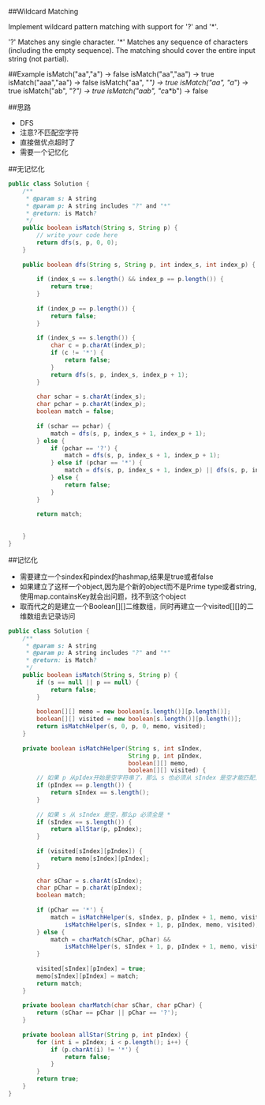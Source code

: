 ##Wildcard Matching

  Implement wildcard pattern matching with support for '?' and '*'.

  '?' Matches any single character.
  '*' Matches any sequence of characters (including the empty sequence).
  The matching should cover the entire input string (not partial).

##Example
  isMatch("aa","a") → false
  isMatch("aa","aa") → true
  isMatch("aaa","aa") → false
  isMatch("aa", "*") → true
  isMatch("aa", "a*") → true
  isMatch("ab", "?*") → true
  isMatch("aab", "c*a*b") → false
 
##思路
- DFS
- 注意?不匹配空字符
- 直接做优点超时了
- 需要一个记忆化

##无记忆化
```java
public class Solution {
    /**
     * @param s: A string 
     * @param p: A string includes "?" and "*"
     * @return: is Match?
     */
    public boolean isMatch(String s, String p) {
        // write your code here
        return dfs(s, p, 0, 0);
    }
    
    public boolean dfs(String s, String p, int index_s, int index_p) {
        
        if (index_s == s.length() && index_p == p.length()) {
            return true;
        }
        
        if (index_p == p.length()) {
            return false;
        }
        
        if (index_s == s.length()) {
            char c = p.charAt(index_p);
            if (c != '*') {
                return false;
            }
            return dfs(s, p, index_s, index_p + 1);
        }
        
        char schar = s.charAt(index_s);
        char pchar = p.charAt(index_p);
        boolean match = false;
        
        if (schar == pchar) {
            match = dfs(s, p, index_s + 1, index_p + 1);
        } else {
            if (pchar == '?') {
                match = dfs(s, p, index_s + 1, index_p + 1);
            } else if (pchar == '*') {
                match = dfs(s, p, index_s + 1, index_p) || dfs(s, p, index_s, index_p + 1) || dfs(s, p, index_s + 1, index_p + 1);
            } else {
                return false;
            }
        }
        
        return match;
        
        
    }
}
```
  
##记忆化
- 需要建立一个sindex和pindex的hashmap,结果是true或者false
- 如果建立了这样一个object,因为是个新的object而不是Prime type或者string,使用map.containsKey就会出问题，找不到这个object
- 取而代之的是建立一个Boolean[][]二维数组，同时再建立一个visited[][]的二维数组去记录访问

```java
public class Solution {
    /**
     * @param s: A string 
     * @param p: A string includes "?" and "*"
     * @return: is Match?
     */
    public boolean isMatch(String s, String p) {
        if (s == null || p == null) {
            return false;
        }
        
        boolean[][] memo = new boolean[s.length()][p.length()];
        boolean[][] visited = new boolean[s.length()][p.length()];
        return isMatchHelper(s, 0, p, 0, memo, visited);
    }
    
    private boolean isMatchHelper(String s, int sIndex,
                                  String p, int pIndex,
                                  boolean[][] memo,
                                  boolean[][] visited) {
        // 如果 p 从pIdex开始是空字符串了，那么 s 也必须从 sIndex 是空才能匹配上
        if (pIndex == p.length()) {
            return sIndex == s.length();
        }
        
        // 如果 s 从 sIndex 是空，那么p 必须全是 * 
        if (sIndex == s.length()) {
            return allStar(p, pIndex);
        }
        
        if (visited[sIndex][pIndex]) {
            return memo[sIndex][pIndex];
        }
        
        char sChar = s.charAt(sIndex);
        char pChar = p.charAt(pIndex);
        boolean match;
        
        if (pChar == '*') {
            match = isMatchHelper(s, sIndex, p, pIndex + 1, memo, visited) ||
                isMatchHelper(s, sIndex + 1, p, pIndex, memo, visited);
        } else {
            match = charMatch(sChar, pChar) &&
                isMatchHelper(s, sIndex + 1, p, pIndex + 1, memo, visited);
        }
        
        visited[sIndex][pIndex] = true;
        memo[sIndex][pIndex] = match;
        return match;
    }
    
    private boolean charMatch(char sChar, char pChar) {
        return (sChar == pChar || pChar == '?');
    }
    
    private boolean allStar(String p, int pIndex) {
        for (int i = pIndex; i < p.length(); i++) {
            if (p.charAt(i) != '*') {
                return false;
            }
        }
        return true;
    }
}
```
